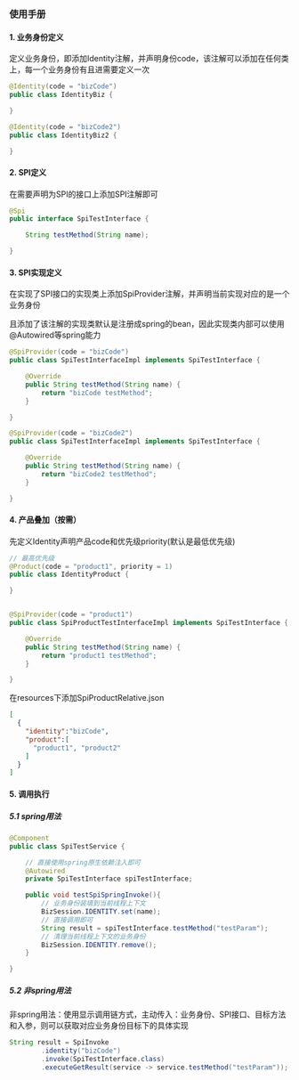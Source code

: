 ### 使用手册

#### 1. 业务身份定义
定义业务身份，即添加Identity注解，并声明身份code，该注解可以添加在任何类上，每一个业务身份有且进需要定义一次
```java
@Identity(code = "bizCode")
public class IdentityBiz {

}

@Identity(code = "bizCode2")
public class IdentityBiz2 {

}
```
#### 2. SPI定义
在需要声明为SPI的接口上添加SPI注解即可
```java
@Spi
public interface SpiTestInterface {

    String testMethod(String name);

}
```

#### 3. SPI实现定义
在实现了SPI接口的实现类上添加SpiProvider注解，并声明当前实现对应的是一个业务身份

且添加了该注解的实现类默认是注册成spring的bean，因此实现类内部可以使用@Autowired等spring能力
```java
@SpiProvider(code = "bizCode")
public class SpiTestInterfaceImpl implements SpiTestInterface {

    @Override
    public String testMethod(String name) {
        return "bizCode testMethod";
    }

}
```

```java
@SpiProvider(code = "bizCode2")
public class SpiTestInterfaceImpl implements SpiTestInterface {

    @Override
    public String testMethod(String name) {
        return "bizCode2 testMethod";
    }

}
```
#### 4. 产品叠加（按需）
先定义Identity声明产品code和优先级priority(默认是最低优先级)
```java
// 最高优先级
@Product(code = "product1", priority = 1)
public class IdentityProduct {

}
```

```java

@SpiProvider(code = "product1")
public class SpiProductTestInterfaceImpl implements SpiTestInterface {

    @Override
    public String testMethod(String name) {
        return "product1 testMethod";
    }

}
```

在resources下添加SpiProductRelative.json
```json
[
  {
    "identity":"bizCode",
    "product":[
      "product1", "product2"
    ]
  }
]
```

#### 5. 调用执行

##### 5.1 spring用法
```java
@Component
public class SpiTestService {

    // 直接使用spring原生依赖注入即可
    @Autowired
    private SpiTestInterface spiTestInterface;

    public void testSpiSpringInvoke(){
        // 业务身份装填到当前线程上下文
        BizSession.IDENTITY.set(name);
        // 直接调用即可
        String result = spiTestInterface.testMethod("testParam");
        // 清理当前线程上下文的业务身份
        BizSession.IDENTITY.remove();
    }

}
```

##### 5.2 非spring用法
非spring用法：使用显示调用链方式，主动传入：业务身份、SPI接口、目标方法和入参，则可以获取对应业务身份目标下的具体实现

```java
String result = SpiInvoke
        .identity("bizCode")
        .invoke(SpiTestInterface.class)
        .executeGetResult(service -> service.testMethod("testParam"));
```
